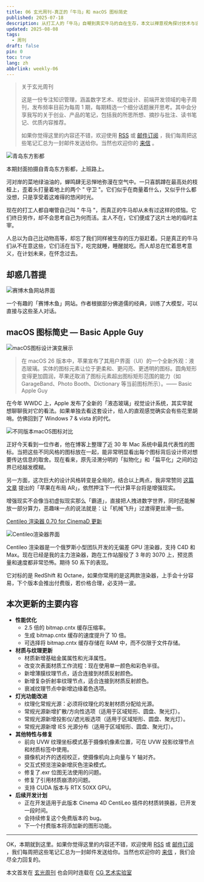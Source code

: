```yaml
---
title: 06 玄光周刊-真正的「牛马」和 macOS 图标简史
published: 2025-07-18
description: 从打工人的「牛马」自嘲到真实牛马的自在生存，本文以禅意视角探讨技术与设计的无常变迁。通过梳理macOS近30年图标风格的演变（拟物化→扁平化→液态玻璃），揭示苹果设计语言从功能驱动到情感表达的深层逻辑。结合WWDC 2025液态玻璃设计与AR布局猜想，提出技术革新与禅意生活的平衡之道：在数字化浪潮中，如牛马般活在当下，以开放心态拥抱未来。
updated: 2025-08-08
tags:
  - 周刊
draft: false
pin: 0
toc: true
lang: zh
abbrlink: weekly-06
---
```

> 关于玄光周刊
>
> 这是一份专注知识管理，涵盖数字艺术、视觉设计、前端开发领域的电子周刊，发布频率目前为每周 1 期，每期精选一个细分话题展开思考。其中会分享我写的关于创业、产品的笔记，包括我的所思所想、摘抄与批注、读书笔记、优质内容推荐。
>
> 如果你觉得这里的内容还不错，欢迎使用 [RSS](https://weekly.cgartlab.com/feed/atom) 或 [邮件订阅](https://weekly.cgartlab.com/) ，我们每周把这些笔记汇总为一封邮件发送给你。当然也欢迎你的 [来信](mailto:info@cgartlab.com) 。


![青岛东方影都](../_images/06-真正的「牛马」和%20macOS%20图标简史-1754596615417.webp)

本期封面拍摄自青岛东方影都，上班路上。

河对岸的菜地绿油油的，蝉鸣肆无忌惮地弥漫在空气中。一只喜鹊蹲在最高处的枝桠上，歪着头打量着地上的两个 " 守卫 "。它们似乎在商量着什么，又似乎什么都没想，只是享受着这难得的悠闲时光。

现在的打工人都自嘲管自己叫 " 牛马 "，而真正的牛马却从未有过这样的烦恼。它们终日劳作，却不会思考自己为何而活。主人不在，它们便成了这片土地的临时主宰。

人总以为自己比动物高等，却忘了我们同样被生存的压力驱赶着。只是真正的牛马们从不在意这些，它们活在当下，吃完就睡，睡醒就吃。而人却总在忙着思考意义，在计划未来，在怀念过去。

## 却惑几菩提

![赛博木鱼网站界面](../_images/06-真正的「牛马」和%20macOS%20图标简史-1754596624610.webp)

一个有趣的「赛博木鱼」网站。作者根据部分佛道儒的经典，训练了大模型，可以直接与这些圣人对话。

## macOS 图标简史 — Basic Apple Guy

![macOS图标设计演变展示](../_images/06-真正的「牛马」和%20macOS%20图标简史-1754596634172.webp)

> 在 macOS 26 版本中，苹果宣布了其用户界面（UI）的一个全新外观：液态玻璃。实体的图标元素让位于更柔和、更闪亮、更透明的图标。圆角矩形变得更加圆润，苹果还取消了图标元素超出图标矩形范围的能力（如 GarageBand、Photo Booth、Dictionary 等当前图标所示）。—— Basic Apple Guy

在今年 WWDC 上，Apple 发布了全新的「液态玻璃」视觉设计系统，其实早就想聊聊我对它的看法。如果单独去看这套设计，给人的直观感觉确实会有些花里胡哨。仿佛回到了 Windows 7 & vista 的时代。

![不同版本macOS图标对比](../_images/06-真正的「牛马」和%20macOS%20图标简史-1754596644987.webp)

正好今天看到一位作者，他在博客上整理了近 30 年 Mac 系统中最具代表性的图标。当把这些不同风格的图标放在一起，能非常明显看出每个图标背后设计师对想要传达信息的取舍。现在看来，原先泾渭分明的「拟物化」和「扁平化」之间的边界已经越发模糊。

另一方面，这次巨大的设计风格转变是全局的，结合以上两点，我非常赞同 [这篇文章](https://www.ruanyifeng.com/blog/2025/06/weekly-issue-353.html) 提出的「苹果在布局 AR」，依然押注下一代计算平台将是增强现实。

增强现实不会像当初虚拟现实那么「霸道」，直接把人拽进数字世界，同时还能解放一部分算力，恶趣味一点的说法就是：让「机械飞升」过渡得更丝滑一些。

[Centileo 渲染器 0.70 for CinemaD 更新](https://centileo.com/news/172/centileo-for-cinema-070/)

![Centileo渲染器界面](../_images/06-真正的「牛马」和%20macOS%20图标简史-1754596654993.webp)

Centileo 渲染器是一个俄罗斯小型团队开发的无偏差 GPU 渲染器，支持 C4D 和 Max。现在已经是我的主力渲染器，跑在工作站服役了 3 年的 3070 上，预览质量和速度都非常恐怖。期待 50 系下的表现。

它对标的是 RedShift 和 Octane，如果你常用的是这两款渲染器，上手会十分容易，下个版本会推出付费版，若价格合理，必支持一波。

## **本次更新的主要内容**

- **性能优化**
  - 2.5 倍的 bitmap.cntx 缓存压缩率。
  - 生成 bitmap.cntx 缓存的速度提升了 10 倍。
  - 可选择将 bitmap.cntx 缓存存储在 RAM 中，而不仅限于文件存储。
- **材质与纹理更新**
  - 材质新增基础金属属性和光泽属性。
  - 改变次表面材质工作流程：现在使用单一颜色和彩色半径。
  - 新增薄膜纹理节点，适合连接到材质反射颜色。
  - 新增复杂折射率纹理节点，适合连接到材质反射颜色。
  - 衰减纹理节点中新增边缘着色选项。
- **灯光功能改进**
  - 纹理化常规光源：必须将纹理化的发射材质分配给光源。
  - 常规光源新增扩散/方向性选项（适用于区域矩形、圆盘、聚光灯）。
  - 常规光源新增投影仪/遮光板选项（适用于区域矩形、圆盘、聚光灯）。
  - 常规光源新增 IES 光源分布（适用于区域矩形、圆盘、聚光灯）。
- **其他特性与修复**
  - 前向 UVW 纹理坐标模式基于摄像机像素位置，可在 UVW 投影纹理节点和材质标签中使用。
  - 摄像机对齐的透视校正，使摄像机向上向量与 Y 轴对齐。
  - 交互式预览渲染新增灰色渲染模式。
  - 修复了.exr 位图无法使用的问题。
  - 修复了引用材质崩溃的问题。
  - 支持 CUDA 版本与 RTX 50XX GPU。
- **后续开发计划**
  - 正在开发适用于此版本 Cinema 4D CentiLeo 插件的材质转换器，已开发一段时间。
  - 会持续修复这个免费版本的 bug。
  - 下一个付费版本将添加新的图形功能。

---

OK，本期就到这里。如果你觉得这里的内容还不错，欢迎使用 [RSS](https://weekly.cgartlab.com/feed/atom) 或 [邮件订阅](https://weekly.cgartlab.com/) ，我们每周把这些笔记汇总为一封邮件发送给你。当然也欢迎你的 [来信](mailto:info@cgartlab.com) ，我们会尽全力回复的。

本文首发在 [玄光周刊](https://weekly.cgartlab.com) 也会同时连载在 [CG 艺术实验室](https://cgartlab.com/)